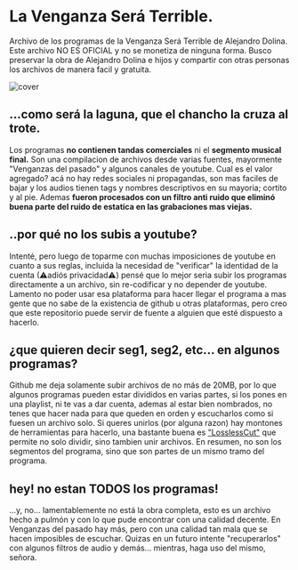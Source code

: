 # La Venganza Será Terrible.
Archivo de los programas de la Venganza Será Terrible de Alejandro Dolina. 
Este archivo NO ES OFICIAL y no se monetiza de ninguna forma.
Busco preservar la obra de Alejandro Dolina e hijos y compartir con otras personas los archivos de manera facil y gratuita.


![cover](https://user-images.githubusercontent.com/129971008/230121694-4c171696-2b0a-457e-b1ed-b0083489d38f.jpg)





## ...como será la laguna, que el chancho la cruza al trote.
Los programas __no contienen tandas comerciales__ ni el __segmento musical final.__ 
Son una compilacion de archivos desde varias fuentes, mayormente "Venganzas del pasado" y algunos canales de youtube. 
Cual es el valor agregado? acá no hay redes sociales ni propagandas, son mas faciles de bajar y los audios tienen tags y nombres descriptivos en su mayoria; cortito y al pie. Ademas __fueron procesados con un filtro anti ruido que eliminó buena parte del ruido de estatica en las grabaciones mas viejas.__

## ..por qué no los subis a youtube?
Intenté, pero luego de toparme con muchas imposiciones de youtube en cuanto a sus reglas, incluida la necesidad de "verificar" la identidad de la cuenta (⚠adiós privacidad⚠) pensé que lo mejor seria subir los programas directamente a un archivo, sin re-codificar y no depender de youtube. Lamento no poder usar esa plataforma para hacer llegar el programa a mas gente que no sabe de la existencia de github u otras plataformas, pero creo que este repositorio puede servir de fuente a alguien que esté dispuesto a hacerlo.

## ¿que quieren decir seg1, seg2, etc... en algunos programas?
Github me deja solamente subir archivos de no más de 20MB, por lo que algunos programas pueden estar divididos en varias partes, si los pones en una playlist, ni te vas a dar cuenta, ademas al estar bien nombrados, no tenes que hacer nada para que queden en orden y escucharlos como si fuesen un archivo solo. Si queres unirlos (por alguna razon) hay montones de herramientas para hacerlo, una bastante buena es ["LosslessCut"](https://github.com/mifi/lossless-cut) que permite no solo dividir, sino tambien unir archivos.
En resumen, no son los segmentos del programa, sino que son partes de un mismo tramo del programa.

## hey! no estan TODOS los programas!
...y, no... lamentablemente no está la obra completa, esto es un archivo hecho a pulmón y con lo que pude encontrar con una calidad decente. En Venganzas del pasado hay más, pero con una calidad tan mala que se hacen imposibles de escuchar. Quizas en un futuro intente "recuperarlos" con algunos filtros de audio y demás... mientras, haga uso del mismo, señora.
